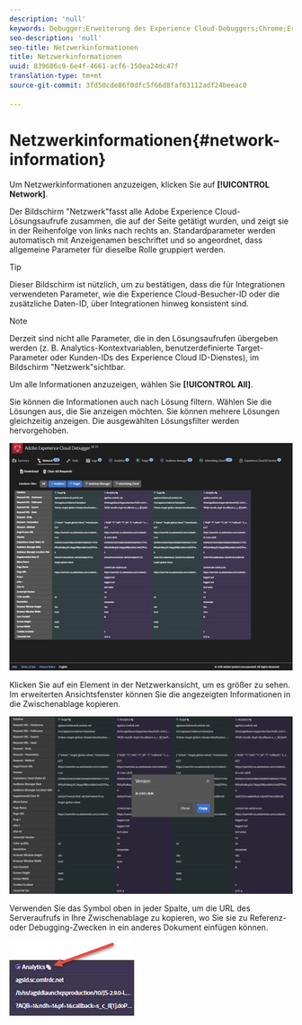 ```yaml
---
description: 'null'
keywords: Debugger;Erweiterung des Experience Cloud-Debuggers;Chrome;Erweiterung;Netzwerk;Informationen
seo-description: 'null'
seo-title: Netzwerkinformationen
title: Netzwerkinformationen
uuid: 839686c9-6e4f-4661-acf6-150ea24dc47f
translation-type: tm+mt
source-git-commit: 3fd50cde86f0dfc5f66d8faf63112adf24beeac0

---
```



# Netzwerkinformationen{#network-information}

Um Netzwerkinformationen anzuzeigen, klicken Sie auf **[!UICONTROL Network]**.

Der Bildschirm "Netzwerk"fasst alle Adobe Experience Cloud-Lösungsaufrufe zusammen, die auf der Seite getätigt wurden, und zeigt sie in der Reihenfolge von links nach rechts an. Standardparameter werden automatisch mit Anzeigenamen beschriftet und so angeordnet, dass allgemeine Parameter für dieselbe Rolle gruppiert werden.

>[!TIP]
>
>Dieser Bildschirm ist nützlich, um zu bestätigen, dass die für Integrationen verwendeten Parameter, wie die Experience Cloud-Besucher-ID oder die zusätzliche Daten-ID, über Integrationen hinweg konsistent sind.

>[!NOTE]
>
>Derzeit sind nicht alle Parameter, die in den Lösungsaufrufen übergeben werden (z. B. Analytics-Kontextvariablen, benutzerdefinierte Target-Parameter oder Kunden-IDs des Experience Cloud ID-Dienstes), im Bildschirm "Netzwerk"sichtbar.

Um alle Informationen anzuzeigen, wählen Sie **[!UICONTROL All]**.

Sie können die Informationen auch nach Lösung filtern. Wählen Sie die Lösungen aus, die Sie anzeigen möchten. Sie können mehrere Lösungen gleichzeitig anzeigen. Die ausgewählten Lösungsfilter werden hervorgehoben.

![](assets/network.jpg)

Klicken Sie auf ein Element in der Netzwerkansicht, um es größer zu sehen. Im erweiterten Ansichtsfenster können Sie die angezeigten Informationen in die Zwischenablage kopieren.

![](assets/network-jsversion.jpg)

Verwenden Sie das Symbol oben in jeder Spalte, um die URL des Serveraufrufs in Ihre Zwischenablage zu kopieren, wo Sie sie zu Referenz- oder Debugging-Zwecken in ein anderes Dokument einfügen können.

![](assets/copy.jpg)

